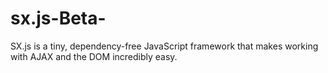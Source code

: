 # sx.js-Beta-
SX.js is a tiny, dependency-free JavaScript framework that makes working with AJAX and the DOM incredibly easy.

